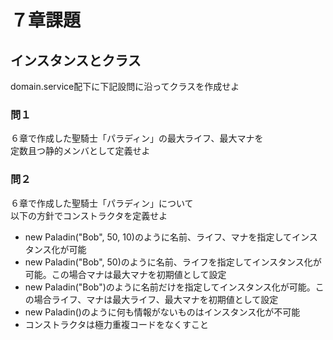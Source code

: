 ﻿# ７章課題
## インスタンスとクラス
domain.service配下に下記設問に沿ってクラスを作成せよ
### 問１
６章で作成した聖騎士「パラディン」の最大ライフ、最大マナを  
定数且つ静的メンバとして定義せよ
### 問２
６章で作成した聖騎士「パラディン」について  
以下の方針でコンストラクタを定義せよ
* new Paladin("Bob", 50, 10)のように名前、ライフ、マナを指定してインスタンス化が可能
* new Paladin("Bob", 50)のように名前、ライフを指定してインスタンス化が可能。この場合マナは最大マナを初期値として設定
* new Paladin("Bob")のように名前だけを指定してインスタンス化が可能。この場合ライフ、マナは最大ライフ、最大マナを初期値として設定
* new Paladin()のように何も情報がないものはインスタンス化が不可能
* コンストラクタは極力重複コードをなくすこと

